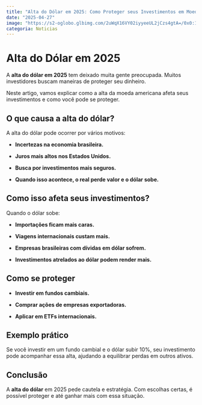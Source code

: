 ```yaml
---
title: "Alta do Dólar em 2025: Como Proteger seus Investimentos em Moeda Forte"
date: "2025-04-27"
image: "https://s2-oglobo.glbimg.com/2uWqX16VY02iyyeeUL2jCzs4gtA=/0x0:1600x904/888x0/smart/filters:strip_icc()/i.s3.glbimg.com/v1/AUTH_da025474c0c44edd99332dddb09cabe8/internal_photos/bs/2024/h/Y/iWj6PLTYyu6ehNzsYcsQ/13b74a3a-64e4-43c5-910f-df796ed11854.jpg"
categoria: Noticias
---
```


# Alta do Dólar em 2025

A **alta do dólar em 2025** tem deixado muita gente preocupada. Muitos investidores buscam maneiras de proteger seu dinheiro.

Neste artigo, vamos explicar como a alta da moeda americana afeta seus investimentos e como você pode se proteger.

## O que causa a alta do dólar?

A alta do dólar pode ocorrer por vários motivos:

- **Incertezas na economia brasileira.**

- **Juros mais altos nos Estados Unidos.**

- **Busca por investimentos mais seguros.**

- **Quando isso acontece, o real perde valor e o dólar sobe.**

## Como isso afeta seus investimentos?

Quando o dólar sobe:

- **Importações ficam mais caras.**

- **Viagens internacionais custam mais.**

- **Empresas brasileiras com dívidas em dólar sofrem.**

- **Investimentos atrelados ao dólar podem render mais.**

## Como se proteger

- **Investir em fundos cambiais.**

- **Comprar ações de empresas exportadoras.**

- **Aplicar em ETFs internacionais.**

## Exemplo prático

Se você investir em um fundo cambial e o dólar subir 10%, seu investimento pode acompanhar essa alta, ajudando a equilibrar perdas em outros ativos.

## Conclusão

A **alta do dólar** em 2025 pede cautela e estratégia. Com escolhas certas, é possível proteger e até ganhar mais com essa situação.